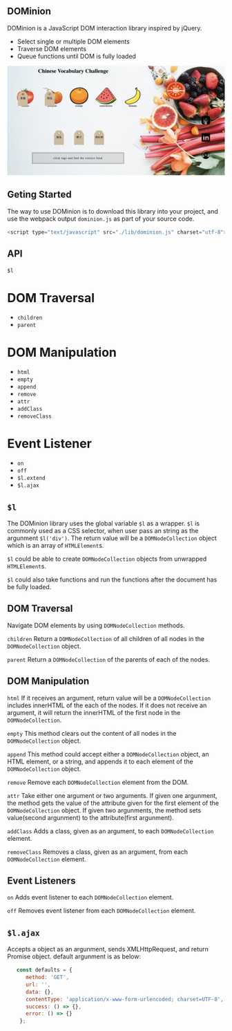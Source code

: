 ## DOMinion
DOMinion is a JavaScript DOM interaction library inspired by jQuery.
* Select single or multiple DOM elements
* Traverse DOM elements
* Queue functions until DOM is fully loaded

![live](assets/images/live.png)

## Geting Started
The way to use DOMinion is to download this library into your project, and use
the webpack output `dominion.js` as part of your source code.

  ```javascript
  <script type="text/javascript" src="./lib/dominion.js" charset="utf-8"></script>
  ```

  ## API
  `$l`
  # DOM Traversal
  * `children`
  * `parent`
  # DOM Manipulation
  * `html`
  * `empty`
  * `append`
  * `remove`
  * `attr`
  * `addClass`
  * `removeClass`
  # Event Listener
  * `on`
  * `off`
  * `$l.extend`
  * `$l.ajax`

  ## `$l`
  The DOMinion library uses the global variable `$l` as a wrapper.
  `$l` is commonly used as a CSS selector, when user pass an string as the argunment `$l('div')`.
  The return value will be a `DOMNodeCollection` object which is an array of `HTMLElement`s.

  `$l` could be able to create `DOMNodeCollection` objects from unwrapped `HTMLElement`s.

  `$l` could also take functions and run the functions after the document has be fully loaded.

  ## DOM Traversal
  Navigate DOM elements by using `DOMNodeCollection` methods.

  `children`
  Return a `DOMNodeCollection` of all children of all nodes in the `DOMNodeCollection` object.

  `parent`
  Return a `DOMNodeCollection` of the parents of each of the nodes.

  ## DOM Manipulation

  `html`
  If it receives an argument, return value will be a `DOMNodeCollection` includes innerHTML of the each of the nodes.
  If it does not receive an argument, it will return the innerHTML of the first node in the `DOMNodeCollection`.

  `empty`
  This method clears out the content of all nodes in the `DOMNodeCollection` object.

  `append`
  This method could accept either a `DOMNodeCollection` object, an HTML element, or a string, and appends it
  to each element of the `DOMNodeCollection` object.

  `remove`
  Remove each `DOMNodeCollection` element from the DOM.

  `attr`
  Take either one argument or two arguments. If given one argunment, the method gets the value of the attribute given
  for the first element of the `DOMNodeCollection` object. If given two argunments, the method sets value(second argunment)
  to the attribute(first argunment).

  `addClass`
  Adds a class, given as an argument, to each `DOMNodeCollection` element.

  `removeClass`
  Removes a class, given as an argument, from each `DOMNodeCollection` element.

## Event Listeners

 `on`
 Adds event listener to each `DOMNodeCollection` element.

 `off`
 Removes event listener from each `DOMNodeCollection` element.

 ## `$l.ajax`

 Accepts a object as an argunment, sends XMLHttpRequest, and return Promise object.
 default argunment is as below:

```javascript
   const defaults = {
      method: 'GET',
      url: '',
      data: {},
      contentType: 'application/x-www-form-urlencoded; charset=UTF-8',
      success: () => {},
      error: () => {}
    };
 ```
